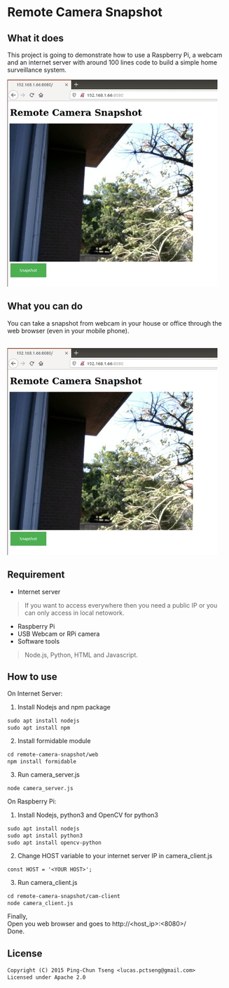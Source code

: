 # Remote Camera Snapshot

## What it does
This project is going to demonstrate how to use a Raspberry Pi, a webcam and an internet server
with around 100 lines code to build a simple home surveillance system.

![image](https://github.com/bytestar/remote-camera-snapshot/blob/main/rcs_demo.jpg)

## What you can do
You can take a snapshot from webcam in your house or office through the web browser (even in your mobile phone).<br/><br/>

![image](https://github.com/bytestar/remote-camera-snapshot/blob/main/rcs_demo.jpg)

## Requirement
- Internet server
> If you want to access everywhere then you need a public IP or you can only access in local netowork.
- Raspberry Pi
- USB Webcam or RPi camera
- Software tools
> Node.js, Python, HTML and Javascript.


## How to use
On Internet Server:
1. Install Nodejs and npm package 
```
sudo apt install nodejs
sudo apt install npm
```
2. Install formidable module
```
cd remote-camera-snapshot/web
npm install formidable
```
3. Run camera_server.js
```
node camera_server.js
```
On Raspberry Pi:
1. Install Nodejs, python3 and OpenCV for python3
```
sudo apt install nodejs
sudo apt install python3
sudo apt install opencv-python
```
2. Change HOST variable to your internet server IP in camera_client.js
```
const HOST = '<YOUR HOST>';
```
3. Run camera_client.js
```
cd remote-camera-snapshot/cam-client
node camera_client.js
```
Finally,<br/>
Open you web browser and goes to http://<host_ip>:<8080>/<br/>
Done.
 

## License
```
Copyright (C) 2015 Ping-Chun Tseng <lucas.pctseng@gmail.com> 
Licensed under Apache 2.0
```
